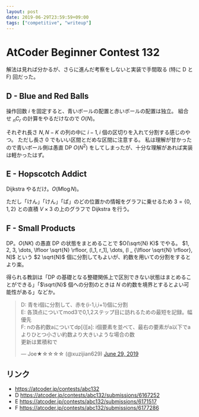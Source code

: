 ```yaml
---
layout: post
date: 2019-06-29T23:59:59+09:00
tags: ["competitive", "writeup"]
---
```


# AtCoder Beginner Contest 132

解法は見れば分かるが、さらに進んだ考察をしないと実装で手間取る (特に D と F) 回だった。

## D - Blue and Red Balls

操作回数 $i$ を固定すると、青いボールの配置と赤いボールの配置は独立。
組合せ ${} _ n C _ r$ の計算をやるだけなので $O(N)$。

それぞれ長さ $N, N - K$ の列の中に $i - 1, i$ 個の区切りを入れて分割する感じのやつ。
ただし長さ $0$ でもいい区間とだめな区間に注意する。
私は理解が甘かったので青いボール側は愚直 DP $O(N^2)$ をしてしまったが、十分な理解があれば実装は軽かったはず。

## E - Hopscotch Addict

Dijkstra やるだけ。$O(M \log N)$。

ただし「けん」「けん」「ぱ」のどの位置かの情報をグラフに乗せるため $3 = \{ 0, 1, 2 \}$ との直積 $V \times 3$ の上のグラフで Dijkstra を行う。

## F - Small Products

DP。$O(NK)$ の愚直 DP の状態をまとめることで $O(\sqrt{N} K)$ でやる。
$1, 2, 3, \dots, \lfloor \sqrt{N} \rfloor, (l_1, r_1], \dots, (l _ {\lfloor \sqrt{N} \rfloor}, N]$ という $2 \sqrt{N}$ 個に分割してもよいが、約数を用いての分割をするとより楽。

得られる教訓は「DP の基礎となる整礎関係上で区別できない状態はまとめることができる」「$\sqrt{N}$ 個への分割のときは $N$ の約数を境界とするとよい可能性がある」などか。

<blockquote class="twitter-tweet"><p lang="ja" dir="ltr">D: 青をi個に分割して、赤を{i-1,i,i+1}個に分割<br>E: 各頂点についてmod3で0,1,2ステップ目に訪れるための最短を記録。幅優先<br>F: nの各約数aについてdp[i][a]: i個要素を並べて、最右の要素がa以下でaよりひとつ小さい約数より大きいような場合の数<br>更新は累積和で</p>&mdash; Joe★☆☆☆☆ (@xuzijian629) <a href="https://twitter.com/xuzijian629/status/1144965234219556864?ref_src=twsrc%5Etfw">June 29, 2019</a></blockquote> <script async src="https://platform.twitter.com/widgets.js" charset="utf-8"></script>

## リンク

-   <https://atcoder.jp/contests/abc132>
-   D <https://atcoder.jp/contests/abc132/submissions/6167252>
-   E <https://atcoder.jp/contests/abc132/submissions/6171517>
-   F <https://atcoder.jp/contests/abc132/submissions/6177286>
